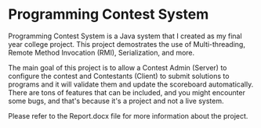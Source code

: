 Programming Contest System
==============================
Programming Contest System is a Java system that I created as my final year college project. This project demostrates the use of Multi-threading, Remote Method Invocation (RMI), Serialization, and more.

The main goal of this project is to allow a Contest Admin (Server) to configure the contest and Contestants (Client) to submit solutions to programs and it will validate them and update the scoreboard automatically. There are tons of features that can be included, and you might encounter some bugs, and that's because it's a project and not a live system.

Please refer to the Report.docx file for more information about the project.
